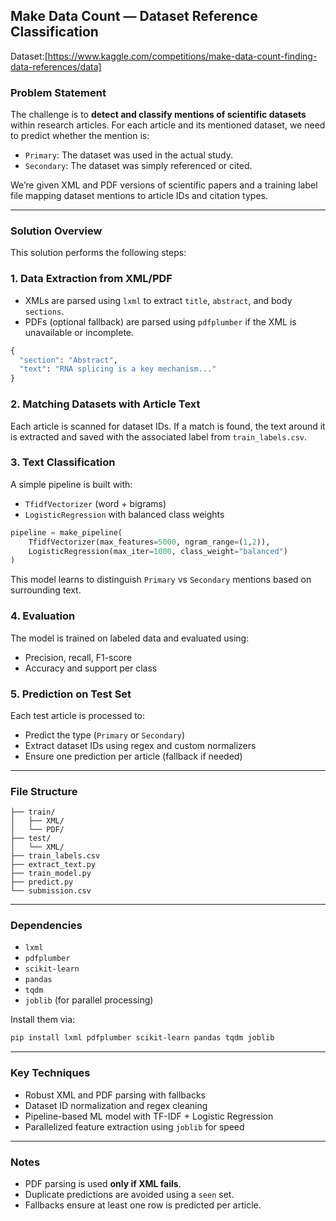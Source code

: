 
## Make Data Count — Dataset Reference Classification

Dataset:[https://www.kaggle.com/competitions/make-data-count-finding-data-references/data]

### Problem Statement

The challenge is to **detect and classify mentions of scientific datasets** within research articles. For each article and its mentioned dataset, we need to predict whether the mention is:

- `Primary`: The dataset was used in the actual study.
- `Secondary`: The dataset was simply referenced or cited.

We’re given XML and PDF versions of scientific papers and a training label file mapping dataset mentions to article IDs and citation types.

---

### Solution Overview

This solution performs the following steps:

### 1. Data Extraction from XML/PDF
- XMLs are parsed using `lxml` to extract `title`, `abstract`, and body `sections`.
- PDFs (optional fallback) are parsed using `pdfplumber` if the XML is unavailable or incomplete.

```python
{
  "section": "Abstract",
  "text": "RNA splicing is a key mechanism..."
}
```

### 2. Matching Datasets with Article Text
Each article is scanned for dataset IDs. If a match is found, the text around it is extracted and saved with the associated label from `train_labels.csv`.

### 3. Text Classification
A simple pipeline is built with:
- `TfidfVectorizer` (word + bigrams)
- `LogisticRegression` with balanced class weights

```python
pipeline = make_pipeline(
    TfidfVectorizer(max_features=5000, ngram_range=(1,2)),
    LogisticRegression(max_iter=1000, class_weight="balanced")
)
```

This model learns to distinguish `Primary` vs `Secondary` mentions based on surrounding text.

### 4. Evaluation
The model is trained on labeled data and evaluated using:
- Precision, recall, F1-score
- Accuracy and support per class

### 5. Prediction on Test Set
Each test article is processed to:
- Predict the type (`Primary` or `Secondary`)
- Extract dataset IDs using regex and custom normalizers
- Ensure one prediction per article (fallback if needed)

---

### File Structure

```
├── train/
│   ├── XML/
│   └── PDF/
├── test/
│   └── XML/
├── train_labels.csv
├── extract_text.py
├── train_model.py
├── predict.py
└── submission.csv
```

---

### Dependencies

- `lxml`
- `pdfplumber`
- `scikit-learn`
- `pandas`
- `tqdm`
- `joblib` (for parallel processing)

Install them via:

```bash
pip install lxml pdfplumber scikit-learn pandas tqdm joblib
```

---

### Key Techniques

- Robust XML and PDF parsing with fallbacks
- Dataset ID normalization and regex cleaning
- Pipeline-based ML model with TF-IDF + Logistic Regression
- Parallelized feature extraction using `joblib` for speed

---

### Notes

- PDF parsing is used **only if XML fails**.
- Duplicate predictions are avoided using a `seen` set.
- Fallbacks ensure at least one row is predicted per article.
